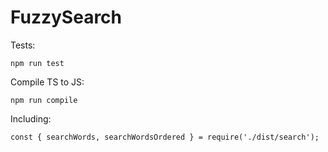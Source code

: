 # FuzzySearch

Tests:
```
npm run test
```

Compile TS to JS:
```
npm run compile
```

Including:
```
const { searchWords, searchWordsOrdered } = require('./dist/search');
```
